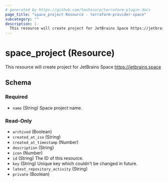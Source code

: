 ```yaml
---
# generated by https://github.com/hashicorp/terraform-plugin-docs
page_title: "space_project Resource - terraform-provider-space"
subcategory: ""
description: |-
  This resource will create project for JetBrains Space https://jetbrains.space
---
```


# space_project (Resource)

This resource will create project for JetBrains Space https://jetbrains.space



<!-- schema generated by tfplugindocs -->
## Schema

### Required

- `name` (String) Space project name.

### Read-Only

- `archived` (Boolean)
- `created_at_iso` (String)
- `created_at_timestamp` (Number)
- `description` (String)
- `icon` (Number)
- `id` (String) The ID of this resource.
- `key` (String) Unique key which couldn't be changed in future.
- `latest_repository_activity` (String)
- `private` (Boolean)


